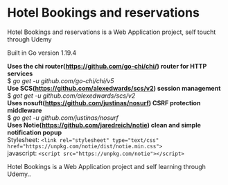 # Hotel Bookings and reservations  

Hotel Bookings and reservations is a Web Application project, self toucht through Udemy

Built in Go version 1.19.4

**Uses the chi router(https://github.com/go-chi/chi/) router for HTTP services**  <br>
$ *go get -u github.com/go-chi/chi/v5*  <br>
**Use SCS(https://github.com/alexedwards/scs/v2) session management**  <br>
$ *got get -u github.com/alexedwards/scs/v2*  <br>
**Uses nosuft(https://github.com/justinas/nosurf) CSRF protection middleware**  <br>
$ *go get -u github.com/justinas/nosurf*  <br>
**Uses Notie(https://github.com/jaredreich/notie) clean and simple notification popup**  <br>
Stylesheet: ``<link rel="stylesheet" type="text/css" href="https://unpkg.com/notie/dist/notie.min.css">`` <br>
javascript: ``<script src="https://unpkg.com/notie"></script>`` <br>


Hotel Bookings is a Web Application project and self learning through Udemy..  <br>
